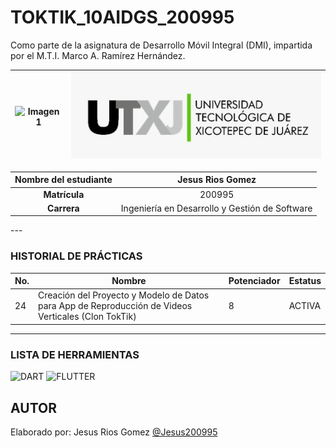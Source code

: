 # TOKTIK_10AIDGS_200995
Como parte de la asignatura de Desarrollo Móvil Integral (DMI), impartida por el M.T.I. Marco A. Ramírez Hernández.

<div align="center">

| ![Imagen 1](https://github.com/user-attachments/assets/1c6244e9-2a67-43ea-9734-663c8eccfff9) | ![Imagen 2](https://github.com/JonaIbarra/Recursos-Humanos/blob/America/Documentation/LOGO%20UNIVERSIDAD%201.jpeg) |
|:---:|:---:|


| **Nombre del estudiante** | Jesus Rios Gomez|
|:-------------------------:|:------------------------------:|
| **Matrícula**             | 200995                         |
| **Carrera**               | Ingeniería en Desarrollo y Gestión de Software |

</div>
---

### HISTORIAL DE PRÁCTICAS
| No. | Nombre                                  | Potenciador | Estatus |
|-----|-----------------------------------------|-------------|---------|
| 24  | Creación del Proyecto y Modelo de Datos para App de Reproducción de Videos Verticales (Clon TokTik)   | 8     | ACTIVA  |

---

### LISTA DE HERRAMIENTAS
![DART](https://img.shields.io/badge/Dart-0175c2?style=for-the-badge&logo=dart&logoColor=white)
![FLUTTER](https://img.shields.io/badge/Flutter-02569B?style=for-the-badge&logo=flutter&logoColor=white)

## AUTOR
Elaborado por: Jesus Rios Gomez [@Jesus200995](https://github.com/Jesus200995)